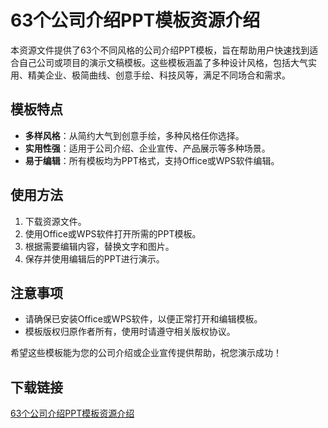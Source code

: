# 63个公司介绍PPT模板资源介绍

本资源文件提供了63个不同风格的公司介绍PPT模板，旨在帮助用户快速找到适合自己公司或项目的演示文稿模板。这些模板涵盖了多种设计风格，包括大气实用、精美企业、极简曲线、创意手绘、科技风等，满足不同场合和需求。

## 模板特点

- **多样风格**：从简约大气到创意手绘，多种风格任你选择。
- **实用性强**：适用于公司介绍、企业宣传、产品展示等多种场景。
- **易于编辑**：所有模板均为PPT格式，支持Office或WPS软件编辑。

## 使用方法

1. 下载资源文件。
2. 使用Office或WPS软件打开所需的PPT模板。
3. 根据需要编辑内容，替换文字和图片。
4. 保存并使用编辑后的PPT进行演示。

## 注意事项

- 请确保已安装Office或WPS软件，以便正常打开和编辑模板。
- 模板版权归原作者所有，使用时请遵守相关版权协议。

希望这些模板能为您的公司介绍或企业宣传提供帮助，祝您演示成功！

## 下载链接

[63个公司介绍PPT模板资源介绍](https://pan.quark.cn/s/15d2689cb5fa)